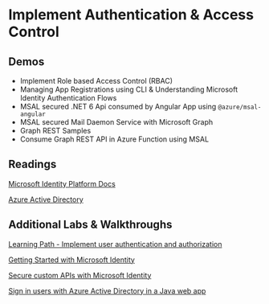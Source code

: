 # Implement Authentication & Access Control

## Demos

- Implement Role based Access Control (RBAC)
- Managing App Registrations using CLI & Understanding Microsoft Identity Authentication Flows
- MSAL secured .NET 6 Api consumed by Angular App using `@azure/msal-angular`
- MSAL secured Mail Daemon Service with Microsoft Graph
- Graph REST Samples
- Consume Graph REST API in Azure Function using MSAL
## Readings

[Microsoft Identity Platform Docs](https://docs.microsoft.com/en-us/azure/active-directory/develop/)

[Azure Active Directory](https://docs.microsoft.com/en-us/azure/active-directory/fundamentals/active-directory-whatis)

## Additional Labs & Walkthroughs

[Learning Path - Implement user authentication and authorization](https://docs.microsoft.com/en-us/learn/paths/az-204-implement-authentication-authorization/)

[Getting Started with Microsoft Identity](https://docs.microsoft.com/en-us/learn/modules/getting-started-identity/)

[Secure custom APIs with Microsoft Identity](https://docs.microsoft.com/en-us/learn/modules/identity-secure-custom-api/)

[Sign in users with Azure Active Directory in a Java web app](https://learn.microsoft.com/en-us/training/modules/azure-java-app-enable-authentication-authorization/)